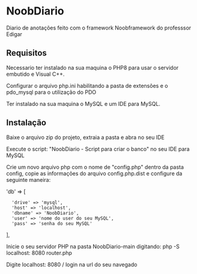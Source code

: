 # NoobDiario

Diario de anotações feito com o framework Noobframework do professsor Edigar

## Requisitos

Necessario ter instalado na sua maquina o PHP8 para usar o servidor embutido e Visual C++.

Configurar o arquivo php.ini habilitando a pasta de extensões e o pdo_mysql para o utilização do PDO

Ter instalado na sua maquina o MySQL e um IDE para MySQL.

## Instalação

Baixe o arquivo zip do projeto, extraia a pasta e abra no seu IDE

Execute o script: "NoobDiario - Script para criar o banco" no seu IDE para MySQL

Crie um novo arquivo php com o nome de "config.php" dentro da pasta config, copie as informações do arquivo config.php.dist e configure da seguinte maneira:

'db' => [

      'drive' => 'mysql',   
      'host' => 'localhost',  
      'dbname' => 'NoobDiario',  
      'user' => 'nome do user do seu MySQL',    
      'pass' => 'senha do seu MySQL'    
  ],

Inicie o seu servidor PHP na pasta NoobDiario-main digitando: php -S localhost: 8080 router.php

Digite localhost: 8080 / login na url do seu navegado
